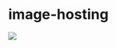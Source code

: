 # image-hosting
[![](https://data.jsdelivr.com/v1/package/gh/cyrus0w/image-hosting/badge)](https://www.jsdelivr.com/package/gh/cyrus0w/image-hosting)
